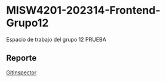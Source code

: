# MISW4201-202314-Frontend-Grupo12
Espacio de trabajo del grupo 12 PRUEBA
 
## Reporte
[GitInspector](https://misw-4201-procesosdesarrolloagil.github.io/MISW4201-202314-Frontend-Grupo12/reports)

